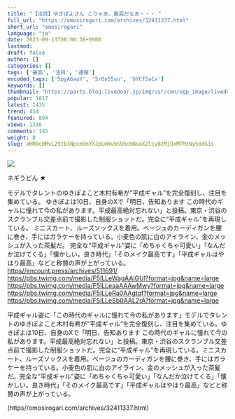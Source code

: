 ```yaml
---
title: "【注目】ゆきぽよさん こりゃあ、最高だなあ・・・ "
full_url: "https://omosirogari.com/archives/32411337.html"
short_url: "omosirogari"
language: "ja"
date: 2023-09-13T08:00:38+0900
lastmod: 
draft: false
author: []
categories: []
tags: ['最高', '注目', '速報']
encoded_tags: ['5pyA6auY', '5rOo55uu', '6YCf5aCx']
keywords: []
thumbnail: "https://parts.blog.livedoor.jp/img/usr/cmn/ogp_image/livedoor.png"
popular: 1817
latest: 1435
trend: 454
featured: 894
views: 1316
comments: 145
weight: 8
slug: aHR0cHMvL29tb3Npcm9nYXJpLmNvbS9hcmNoaXZlcy8zMjQxMTMzNy5odG1s
---
```


![](https://parts.blog.livedoor.jp/img/usr/cmn/ogp_image/livedoor.png)

<div><p>ネギうどん ★ </p> モデルでタレントのゆきぽよこと木村有希が“平成ギャル”を完全復刻し、注目を集めている。 ゆきぽよは10日、自身のXで「明日、告知あります この時代のギャルに憧れて今の私があります。平成最高絶対忘れない」と投稿。東京・渋谷のスクランブル交差点前で撮影した制服ショットだ。完全に“平成ギャル”を再現している。 ミニスカート、ルーズソックスを着用。ベージュのカーディガンを腰に巻き、手にはガラケーを持っている。小麦色の肌に白のアイライン、金のメッシュが入った茶髪だ。 完全な“平成ギャル”姿に「めちゃくちゃ可愛い」「なんだか泣けてくる」「懐かしい。良き時代」「そのメイク最高です」「平成ギャルはやはり最高」などと称賛の声が上がっている。 <a target='_blank' href='https//encount.press/archives/511691/'>https//encount.press/archives/511691/</a> <a target='_blank' href='https//pbs.twimg.com/media/F5lLLeWagAAiGUl?format=jpg&name=large'>https//pbs.twimg.com/media/F5lLLeWagAAiGUl?format=jpg&name=large</a> <a target='_blank' href='https//pbs.twimg.com/media/F5lLLeaaAAAwMwy?format=jpg&name=large'>https//pbs.twimg.com/media/F5lLLeaaAAAwMwy?format=jpg&name=large</a> <a target='_blank' href='https//pbs.twimg.com/media/F5lLLeRa0AAgtqf?format=jpg&name=large'>https//pbs.twimg.com/media/F5lLLeRa0AAgtqf?format=jpg&name=large</a> <a target='_blank' href='https//pbs.twimg.com/media/F5lLLeSb0AAL2rA?format=jpg&name=large'>https//pbs.twimg.com/media/F5lLLeSb0AAL2rA?format=jpg&name=large</a> <p>平成ギャル姿に「この時代のギャルに憧れて今の私があります」モデルでタレントのゆきぽよこと木村有希が“平成ギャル”を完全復刻し、注目を集めている。ゆきぽよは10日、自身のXで「明日、告知あります この時代のギャルに憧れて今の私があります。平成最高絶対忘れない」と投稿。東京・渋谷のスクランブル交差点前で撮影した制服ショットだ。完全に“平成ギャル”を再現している。ミニスカート、ルーズソックスを着用。ベージュのカーディガンを腰に巻き、手にはガラケーを持っている。小麦色の肌に白のアイライン、金のメッシュが入った茶髪だ。完全な“平成ギャル”姿に「めちゃくちゃ可愛い」「なんだか泣けてくる」「懐かしい。良き時代」「そのメイク最高です」「平成ギャルはやはり最高」などと称賛の声が上がっている。</p></div>

(https//omosirogari.com/archives/32411337.html)
